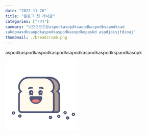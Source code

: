 ```yaml
---
date: "2022-11-26"
title: "블로그 첫 개시글"
categories: ["기타"]
summary: "브으으으으응aspodkasopdksaopdkaspodksapodksad
sakdpoasdksaopdkaspodkaspodkasopdkopaskd aspdjoisjfdiouj"
thumbnail: ./breadcrumb.png
---
```


aspodkaspodkaspodkaspodksapodkaspodkaspodkspaodkasopk

![Github_Logo](./breadcrumb.png)
